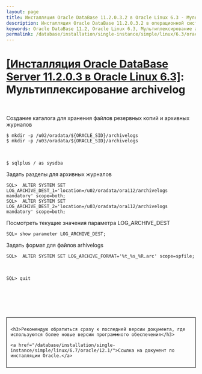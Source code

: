 ```yaml
---
layout: page
title: Инсталляция Oracle DataBase 11.2.0.3.2 в Oracle Linux 6.3 - Мультиплексирование archivelog
description: Инсталляция Oracle DataBase 11.2.0.3.2 в операционной системе Oracle Linux 6.3 - Мультиплексирование archivelog
keywords: Oracle DataBase 11.2, Oracle Linux 6.3, Мультиплексирование archivelog
permalink: /database/installation/single-instance/simple/linux/6.3/oracle/11.2/oracle-multiplex-archivelogs/
---
```


# <a href="/database/installation/single-instance/simple/linux/6.3/oracle/11.2/">[Инсталляция Oracle DataBase Server 11.2.0.3 в Oracle Linux 6.3]</a>: Мультиплексирование archivelog

<br/>

Создание каталога для хранения файлов резервных копий и архивных журналов

    $ mkdir -p /u02/oradata/${ORACLE_SID}/archivelogs
    $ mkdir -p /u03/oradata/${ORACLE_SID}/archivelogs

<br/>

    $ sqlplus / as sysdba

Задать разделы для архивных журналов

    SQL>  ALTER SYSTEM SET LOG_ARCHIVE_DEST_1='location=/u02/oradata/ora112/archivelogs mandatory' scope=both;
    SQL>  ALTER SYSTEM SET LOG_ARCHIVE_DEST_2='location=/u03/oradata/ora112/archivelogs mandatory' scope=both;

Посмотреть текущие значения параметра LOG_ARCHIVE_DEST

    SQL> show parameter LOG_ARCHIVE_DEST;

Задать формат для файлов arhivelogs

    SQL>  ALTER SYSTEM SET LOG_ARCHIVE_FORMAT='%t_%s_%R.arc' scope=spfile;

<br/>

    SQL> quit

<br/><br/>
<br/><br/>

<div style="padding:10px; border:thin solid black;">

    <h3>Рекомендую обратиться сразу к последней версии документа, где используются более новые версии программного обеспечения</h3>

    <a href="/database/installation/single-instance/simple/linux/6.7/oracle/12.1/">Ссылка на документ по инсталляции Oracle.</a>

</div>

